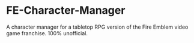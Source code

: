 # FE-Character-Manager
A character manager for a tabletop RPG version of the Fire Emblem video game franchise. 100% unofficial.
